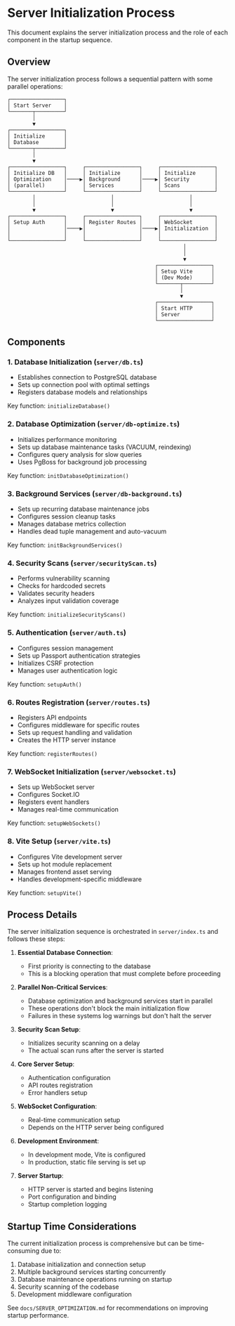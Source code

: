 # Server Initialization Process

This document explains the server initialization process and the role of each component in the startup sequence.

## Overview

The server initialization process follows a sequential pattern with some parallel operations:

```
┌─────────────────┐
│ Start Server    │
└───────┬─────────┘
        │
        ▼
┌─────────────────┐
│ Initialize      │
│ Database        │
└───────┬─────────┘
        │
        ▼
┌─────────────────┐     ┌─────────────────┐     ┌─────────────────┐
│ Initialize DB   │     │ Initialize      │     │ Initialize      │
│ Optimization    │────▶│ Background      │────▶│ Security        │
│ (parallel)      │     │ Services        │     │ Scans           │
└─────────────────┘     └─────────────────┘     └─────────────────┘
        │                        │                        │
        │                        │                        │
        ▼                        ▼                        ▼
┌─────────────────┐     ┌─────────────────┐     ┌─────────────────┐
│ Setup Auth      │     │ Register Routes │     │ WebSocket       │
│                 │────▶│                 │────▶│ Initialization  │
│                 │     │                 │     │                 │
└─────────────────┘     └─────────────────┘     └─────────────────┘
                                                        │
                                                        │
                                                        ▼
                                               ┌─────────────────┐
                                               │ Setup Vite      │
                                               │ (Dev Mode)      │
                                               └───────┬─────────┘
                                                       │
                                                       ▼
                                               ┌─────────────────┐
                                               │ Start HTTP      │
                                               │ Server          │
                                               └─────────────────┘
```

## Components

### 1. Database Initialization (`server/db.ts`)

- Establishes connection to PostgreSQL database
- Sets up connection pool with optimal settings
- Registers database models and relationships

Key function: `initializeDatabase()`

### 2. Database Optimization (`server/db-optimize.ts`)

- Initializes performance monitoring
- Sets up database maintenance tasks (VACUUM, reindexing)
- Configures query analysis for slow queries
- Uses PgBoss for background job processing

Key function: `initDatabaseOptimization()`

### 3. Background Services (`server/db-background.ts`)

- Sets up recurring database maintenance jobs
- Configures session cleanup tasks
- Manages database metrics collection
- Handles dead tuple management and auto-vacuum

Key function: `initBackgroundServices()`

### 4. Security Scans (`server/securityScan.ts`)

- Performs vulnerability scanning
- Checks for hardcoded secrets
- Validates security headers
- Analyzes input validation coverage

Key function: `initializeSecurityScans()`

### 5. Authentication (`server/auth.ts`)

- Configures session management
- Sets up Passport authentication strategies
- Initializes CSRF protection
- Manages user authentication logic

Key function: `setupAuth()`

### 6. Routes Registration (`server/routes.ts`)

- Registers API endpoints
- Configures middleware for specific routes
- Sets up request handling and validation
- Creates the HTTP server instance

Key function: `registerRoutes()`

### 7. WebSocket Initialization (`server/websocket.ts`)

- Sets up WebSocket server
- Configures Socket.IO
- Registers event handlers
- Manages real-time communication

Key function: `setupWebSockets()`

### 8. Vite Setup (`server/vite.ts`)

- Configures Vite development server
- Sets up hot module replacement
- Manages frontend asset serving
- Handles development-specific middleware

Key function: `setupVite()`

## Process Details

The server initialization sequence is orchestrated in `server/index.ts` and follows these steps:

1. **Essential Database Connection**: 
   - First priority is connecting to the database
   - This is a blocking operation that must complete before proceeding

2. **Parallel Non-Critical Services**:
   - Database optimization and background services start in parallel
   - These operations don't block the main initialization flow
   - Failures in these systems log warnings but don't halt the server

3. **Security Scan Setup**: 
   - Initializes security scanning on a delay
   - The actual scan runs after the server is started

4. **Core Server Setup**:
   - Authentication configuration
   - API routes registration
   - Error handlers setup

5. **WebSocket Configuration**:
   - Real-time communication setup
   - Depends on the HTTP server being configured

6. **Development Environment**:
   - In development mode, Vite is configured
   - In production, static file serving is set up

7. **Server Startup**:
   - HTTP server is started and begins listening
   - Port configuration and binding
   - Startup completion logging

## Startup Time Considerations

The current initialization process is comprehensive but can be time-consuming due to:

1. Database initialization and connection setup
2. Multiple background services starting concurrently
3. Database maintenance operations running on startup
4. Security scanning of the codebase
5. Development middleware configuration

See `docs/SERVER_OPTIMIZATION.md` for recommendations on improving startup performance.